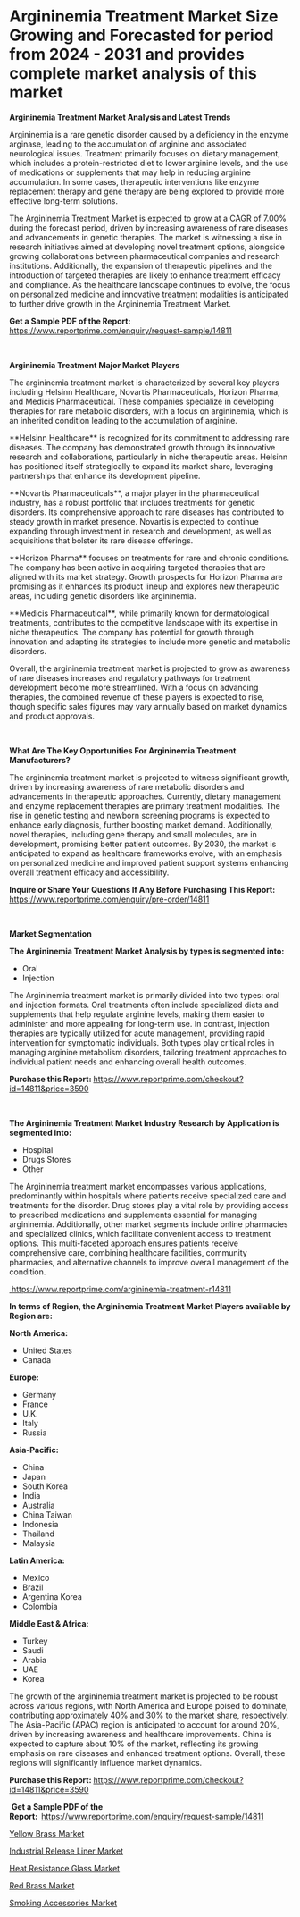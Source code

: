 <p><h1>Argininemia Treatment Market Size Growing and Forecasted for period from 2024 - 2031 and provides complete market analysis of this market</h1></p><p><strong>Argininemia Treatment Market Analysis and Latest Trends</strong></p>
<p><p>Argininemia is a rare genetic disorder caused by a deficiency in the enzyme arginase, leading to the accumulation of arginine and associated neurological issues. Treatment primarily focuses on dietary management, which includes a protein-restricted diet to lower arginine levels, and the use of medications or supplements that may help in reducing arginine accumulation. In some cases, therapeutic interventions like enzyme replacement therapy and gene therapy are being explored to provide more effective long-term solutions.</p><p>The Argininemia Treatment Market is expected to grow at a CAGR of 7.00% during the forecast period, driven by increasing awareness of rare diseases and advancements in genetic therapies. The market is witnessing a rise in research initiatives aimed at developing novel treatment options, alongside growing collaborations between pharmaceutical companies and research institutions. Additionally, the expansion of therapeutic pipelines and the introduction of targeted therapies are likely to enhance treatment efficacy and compliance. As the healthcare landscape continues to evolve, the focus on personalized medicine and innovative treatment modalities is anticipated to further drive growth in the Argininemia Treatment Market.</p></p>
<p><strong>Get a Sample PDF of the Report:&nbsp;</strong> <a href="https://www.reportprime.com/enquiry/request-sample/14811?utm_campaign=1766&utm_medium=2&utm_source=Github&utm_content=ia&utm_term=29112024&utm_id=argininemia-treatment">https://www.reportprime.com/enquiry/request-sample/14811</a></p>
<p>&nbsp;</p>
<p><strong>Argininemia Treatment Major Market Players</strong></p>
<p><p>The argininemia treatment market is characterized by several key players including Helsinn Healthcare, Novartis Pharmaceuticals, Horizon Pharma, and Medicis Pharmaceutical. These companies specialize in developing therapies for rare metabolic disorders, with a focus on argininemia, which is an inherited condition leading to the accumulation of arginine.</p><p>**Helsinn Healthcare** is recognized for its commitment to addressing rare diseases. The company has demonstrated growth through its innovative research and collaborations, particularly in niche therapeutic areas. Helsinn has positioned itself strategically to expand its market share, leveraging partnerships that enhance its development pipeline.</p><p>**Novartis Pharmaceuticals**, a major player in the pharmaceutical industry, has a robust portfolio that includes treatments for genetic disorders. Its comprehensive approach to rare diseases has contributed to steady growth in market presence. Novartis is expected to continue expanding through investment in research and development, as well as acquisitions that bolster its rare disease offerings.</p><p>**Horizon Pharma** focuses on treatments for rare and chronic conditions. The company has been active in acquiring targeted therapies that are aligned with its market strategy. Growth prospects for Horizon Pharma are promising as it enhances its product lineup and explores new therapeutic areas, including genetic disorders like argininemia.</p><p>**Medicis Pharmaceutical**, while primarily known for dermatological treatments, contributes to the competitive landscape with its expertise in niche therapeutics. The company has potential for growth through innovation and adapting its strategies to include more genetic and metabolic disorders.</p><p>Overall, the argininemia treatment market is projected to grow as awareness of rare diseases increases and regulatory pathways for treatment development become more streamlined. With a focus on advancing therapies, the combined revenue of these players is expected to rise, though specific sales figures may vary annually based on market dynamics and product approvals.</p></p>
<p>&nbsp;</p>
<p><strong>What Are The Key Opportunities For Argininemia Treatment Manufacturers?</strong></p>
<p><p>The argininemia treatment market is projected to witness significant growth, driven by increasing awareness of rare metabolic disorders and advancements in therapeutic approaches. Currently, dietary management and enzyme replacement therapies are primary treatment modalities. The rise in genetic testing and newborn screening programs is expected to enhance early diagnosis, further boosting market demand. Additionally, novel therapies, including gene therapy and small molecules, are in development, promising better patient outcomes. By 2030, the market is anticipated to expand as healthcare frameworks evolve, with an emphasis on personalized medicine and improved patient support systems enhancing overall treatment efficacy and accessibility.</p></p>
<p><strong>Inquire or Share Your Questions If Any Before Purchasing This Report:</strong> <a href="https://www.reportprime.com/enquiry/pre-order/14811?utm_campaign=1766&utm_medium=2&utm_source=Github&utm_content=ia&utm_term=29112024&utm_id=argininemia-treatment">https://www.reportprime.com/enquiry/pre-order/14811</a></p>
<p>&nbsp;</p>
<p><strong>Market Segmentation</strong></p>
<p><strong>The Argininemia Treatment Market Analysis by types is segmented into:</strong></p>
<p><ul><li>Oral</li><li>Injection</li></ul></p>
<p><p>The Argininemia treatment market is primarily divided into two types: oral and injection formats. Oral treatments often include specialized diets and supplements that help regulate arginine levels, making them easier to administer and more appealing for long-term use. In contrast, injection therapies are typically utilized for acute management, providing rapid intervention for symptomatic individuals. Both types play critical roles in managing arginine metabolism disorders, tailoring treatment approaches to individual patient needs and enhancing overall health outcomes.</p></p>
<p><strong>Purchase this Report:&nbsp;</strong><a href="https://www.reportprime.com/checkout?id=14811&price=3590&utm_campaign=1766&utm_medium=2&utm_source=Github&utm_content=ia&utm_term=29112024&utm_id=argininemia-treatment">https://www.reportprime.com/checkout?id=14811&price=3590</a></p>
<p>&nbsp;</p>
<p><strong>The Argininemia Treatment Market Industry Research by Application is segmented into:</strong></p>
<p><ul><li>Hospital</li><li>Drugs Stores</li><li>Other</li></ul></p>
<p><p>The Argininemia treatment market encompasses various applications, predominantly within hospitals where patients receive specialized care and treatments for the disorder. Drug stores play a vital role by providing access to prescribed medications and supplements essential for managing argininemia. Additionally, other market segments include online pharmacies and specialized clinics, which facilitate convenient access to treatment options. This multi-faceted approach ensures patients receive comprehensive care, combining healthcare facilities, community pharmacies, and alternative channels to improve overall management of the condition.</p></p>
<p><a href="https://www.reportprime.com/argininemia-treatment-r14811?utm_campaign=1766&utm_medium=2&utm_source=Github&utm_content=ia&utm_term=29112024&utm_id=argininemia-treatment">&nbsp;https://www.reportprime.com/argininemia-treatment-r14811</a></p>
<p><strong>In terms of Region, the Argininemia Treatment Market Players available by Region are:</strong></p>
<p>
    <p> <strong> North America: </strong>
        <ul>
            <li>United States</li>
            <li>Canada</li>
        </ul>
        </p> 
    <p> <strong> Europe: </strong>
        <ul>
            <li>Germany</li>
            <li>France</li>
            <li>U.K.</li>
            <li>Italy</li>
            <li>Russia</li>
        </ul>
        </p> 
    <p> <strong> Asia-Pacific: </strong>
        <ul>
            <li>China</li>
            <li>Japan</li>
            <li>South Korea</li>
            <li>India</li>
            <li>Australia</li>
            <li>China Taiwan</li>
            <li>Indonesia</li>
            <li>Thailand</li>
            <li>Malaysia</li>
        </ul>
        </p> 
    <p> <strong> Latin America: </strong>
        <ul>
            <li>Mexico</li>
            <li>Brazil</li>
            <li>Argentina Korea</li>
            <li>Colombia</li>
        </ul>
        </p> 
    <p> <strong> Middle East & Africa: </strong>
        <ul>
            <li>Turkey</li>
            <li>Saudi</li>
            <li>Arabia</li>
            <li>UAE</li>
            <li>Korea</li>
        </ul>
    </p>
    </p>
<p><p>The growth of the argininemia treatment market is projected to be robust across various regions, with North America and Europe poised to dominate, contributing approximately 40% and 30% to the market share, respectively. The Asia-Pacific (APAC) region is anticipated to account for around 20%, driven by increasing awareness and healthcare improvements. China is expected to capture about 10% of the market, reflecting its growing emphasis on rare diseases and enhanced treatment options. Overall, these regions will significantly influence market dynamics.</p></p>
<p><strong>Purchase this Report: </strong><a href="https://www.reportprime.com/checkout?id=14811&price=3590&utm_campaign=1766&utm_medium=2&utm_source=Github&utm_content=ia&utm_term=29112024&utm_id=argininemia-treatment">https://www.reportprime.com/checkout?id=14811&price=3590</a></p>
<p>&nbsp;<strong>Get a Sample PDF of the Report:&nbsp;&nbsp;</strong><a href="https://www.reportprime.com/enquiry/request-sample/14811?utm_campaign=1766&utm_medium=2&utm_source=Github&utm_content=ia&utm_term=29112024&utm_id=argininemia-treatment">https://www.reportprime.com/enquiry/request-sample/14811</a></p>
<p><strong></strong></p>
<p><p><a href="https://www.linkedin.com/pulse/influencing-factors-yellow-brass-market-insights-growth-projections-hra9e?utm_campaign=1766&utm_medium=2&utm_source=Github&utm_content=ia&utm_term=29112024&utm_id=argininemia-treatment">Yellow Brass Market</a></p><p><a href="https://issuu.com/reportprime-2/docs/industrial-release-liner-market-size-2030.pptx?utm_campaign=1766&utm_medium=2&utm_source=Github&utm_content=ia&utm_term=29112024&utm_id=argininemia-treatment">Industrial Release Liner Market</a></p><p><a href="https://www.linkedin.com/pulse/emerging-trends-heat-resistance-glass-market-global-outlook-mopde?utm_campaign=1766&utm_medium=2&utm_source=Github&utm_content=ia&utm_term=29112024&utm_id=argininemia-treatment">Heat Resistance Glass Market</a></p><p><a href="https://www.linkedin.com/pulse/red-brass-market-analysis-report-global-insights-region-type-4kdde?utm_campaign=1766&utm_medium=2&utm_source=Github&utm_content=ia&utm_term=29112024&utm_id=argininemia-treatment">Red Brass Market</a></p><p><a href="https://issuu.com/reportprime-2/docs/smoking-accessories-market-size-2030.pptx?utm_campaign=1766&utm_medium=2&utm_source=Github&utm_content=ia&utm_term=29112024&utm_id=argininemia-treatment">Smoking Accessories Market</a></p></p>